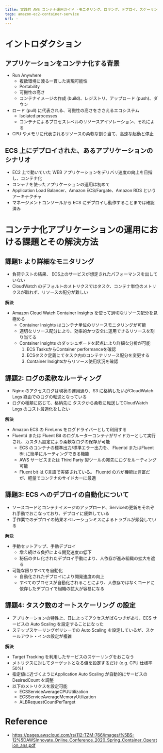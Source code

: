```yaml
---
title: 実践的 AWS コンテナ運用ガイド -モニタリング、ロギング、デプロイ、スケーリングの実現方法
tags: amazon-ec2-container-service
url: -
---
```


# イントロダクション
## アプリケーションをコンテナ化する背景
- Run Anywhere
    - 複数環境に渡る一貫した実現可能性
    - Portability
    - 可搬性の高さ
    - コンテナイメージの作成 (build)、レジストリ、アップロード (push)、ダウン
- ロード (pull) に代表される、可搬性の高さをささえるエコシステム
    - Isolated processes
    - コンテナによるプロセスレベルのリソースアイソレーション、それによる
- CPU やメモリに代表されるリソースの柔軟な割り当て、高速な起動と停止

## ECS 上にデプロイされた、あるアプリケーションのシナリオ
- EC2 上で動いていた WEB アプリケーションをデリバリ速度の向上を目指し、コンテナ化
- コンテナを使ったアプリケーションの運用は初めて
- Application Load Balancer、Amazon ECS/Fargate、Amazon RDS というアーキテクチャ
- マネージメントコンソールから ECS にデプロイし動作することまでは確認済み

# コンテナ化アプリケーションの運用における課題とその解決方法
## 課題1: より詳細なモニタリング
- 負荷テストの結果、 ECS上のサービスが想定されたパフォーマンスを出していない
- CloudWatch のデフォルトのメトリクスではタスク、コンテナ単位のメトリクスが取れず、リソースの配分が難しい

**解決**
- Amazon Cloud Watch Container Insights を使って適切なリソース配分を見極める
    - Container Insights はコンテナ単位のリソースモニタリングが可能
    - 適切なリソース配分により、効率的かつ安全に運用できるリソースを割り当てる
    - Container Insights のダッシュボードを起点により詳細な分析が可能
	    1. ECS TasksからContainer performanceを確認
		2. ECSタスク定義にてタスク内のコンテナリソース配分を変更する
		3. Container Insightsからリソース使用状況を確認

## 課題2: ログの柔軟なルーティング
- Nginx のアクセスログは現状の運⽤通り、S3 に格納したいがCloudWatch Logs 経由でのログの転送となっている
- ログの種類に応じて、格納先に タスクから柔軟に転送してCloudWatch Logs のコスト最適化をしたい

**解決**
- Amazon ECS の FireLens をログドライバーとして利用する
- Fluentd または Fluent Bit のログルーターコンテナがサイドカーとして実行され、カスタム設定により柔軟なログの保存が可能
    - ECS のコンテナの標準出力/標準エラー出力を、 Fluentd またはFluent Bit に簡単にルーティングできる機能
    - AWS サービスまたは Third Party 製ツールの宛先にログをルーティング可能
    - Fluent bit は C言語で実装されている。 Fluentd の方が機能は豊富だが、軽量でコンテナのサイドカーに最適

## 課題3: ECS へのデプロイの自動化について
- ソースコードとコンテナイメージのアップロード、Serviceの更新をそれぞれ手動でおこなっており、デプロイに疲弊している
- 手作業でのデプロイの結果オペレーションミスによるトラブルが頻発している

**解決**
- 手動セットアップ、手動デプロイ
    - 増え続ける負担による開発速度の低下
    - 秘伝のタレ化されたデプロイ手動により、人依存が進み組織の拡大を遮る
- 可能な限りすべてを自動化
    - 自動化されたデプロイにより開発速度の向上
    - すべてのプロセスが自動化されることにより、人依存ではなくコードに依存したデプロイで組織の拡大が容易になる

## 課題4: タスク数のオートスケーリング の設定
- アプリケーションの特性上、日によってアクセスがばらつきがあり、ECS サービスの Auto Scaling を設定することになった
- ステップスケーリングポリシーでの Auto Scaling を設定しているが、スケールアウト・インの設定が複雑

**解決**
- Target Tracking を利用したサービスのスケーリングをおこなう
- メトリクスに対してターゲットとなる値を設定するだけ (e.g. CPU 仕様率 50%)
- 指定値に近づくようにApplication Auto Scaling が自動的にサービスの DesiredCount を調整
- 以下のメトリクスを設定可能
    - ECSServiceAverageCPUUtilization
    - ECSServiceAverageMemoryUtilization
    - ALBRequestCountPerTarget

# Reference
- https://pages.awscloud.com/rs/112-TZM-766/images/%5BS-12%5DAWSInnovate_Online_Conference_2020_Spring_Container_Operation_ans.pdf
